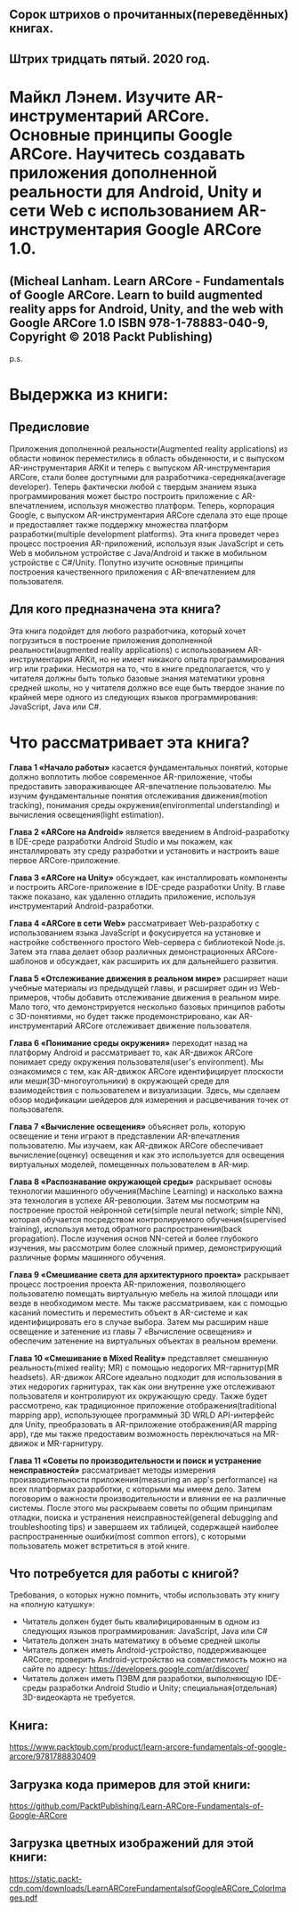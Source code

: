 ## Сорок штрихов о прочитанных(переведённых) книгах. 
## Штрих тридцать пятый. 2020 год.

# Майкл Лэнем. Изучите AR-инструментарий ARCore. Основные принципы Google ARCore. Научитесь создавать приложения дополненной реальности для Android, Unity и сети Web с использованием AR-инструментария Google ARCore 1.0.
## (Micheal Lanham. Learn ARCore - Fundamentals of Google ARCore. Learn to build augmented reality apps for Android, Unity, and the web with Google ARCore 1.0 ISBN 978-1-78883-040-9, Copyright © 2018 Packt Publishing)

p.s.

# Выдержка из книги:

## Предисловие

Приложения дополненной реальности(Augmented reality applications) из области новинок переместились в область обыденности, и с выпуском AR-инструментария ARKit и теперь с выпуском AR-инструментария ARCore, стали более доступными для разработчика-середняка(average developer). Теперь фактически любой с твердым знанием языка программирования может быстро построить приложение с AR-впечатлением, используя множество платформ. Теперь, корпорация Google, с выпуском AR-инструментария ARCore сделала это еще проще и предоставляет также поддержку множества платформ разработки(multiple development platforms). Эта книга проведет через процесс построения AR-приложений, используя язык JavaScript и сеть Web в мобильном устройстве с Java/Android и также в мобильном устройстве с C#/Unity. Попутно изучите основные принципы построения качественного приложения с AR-впечатлением для пользователя.

## Для кого предназначена эта книга?

Эта книга подойдет для любого разработчика, который хочет погрузиться в построение приложения дополненной реальности(augmented reality applications) с использованием AR-инструментария ARKit, но не имеет никакого опыта программирования игр или графики. Несмотря на то, что в книге предполагается, что у читателя должны быть только базовые знания математики уровня средней школы, но у читателя должно все еще быть твердое знание по крайней мере одного из следующих языков программирования: JavaScript, Java или C#.

# Что рассматривает эта книга?

**Глава 1 «Начало работы»** касается фундаментальных понятий, которые должно воплотить любое современное AR-приложение, чтобы предоставить завораживающее AR-впечатление пользователю. Мы изучим фундаментальные понятия отслеживания движения(motion tracking), понимания среды окружения(environmental understanding) и вычисления освещения(light estimation).

**Глава 2 «ARCore на Android»** является введением в Android-разработку в IDE-среде разработки Android Studio и мы покажем, как инсталлировать эту среду разработки и установить и настроить ваше первое ARCore-приложение.

**Глава 3 «ARCore на Unity»**  обсуждает, как инсталлировать компоненты и построить ARCore-приложение в IDE-среде разработки Unity. В главе также показано, как удаленно отладить приложение, используя инструментарий Android-разработки.

**Глава 4 «ARCore в сети Web»** рассматривает Web-разработку с использованием языка JavaScript и фокусируется на установке и настройке собственного  простого Web-сервера с библиотекой Node.js. Затем эта глава делает обзор различных демонстрационных ARCore-шаблонов и обсуждает, как расширить их для дальнейшего развития.

**Глава 5 «Отслеживание движения в реальном мире»** расширяет наши учебные  материалы из предыдущей главы, и расширяет один из Web-примеров, чтобы добавить отслеживание движения в реальном мире. Мало того, что   демонстрируется несколько базовых принципов работы с 3D-понятиями, но  будет также продемонстрировано, как AR-инструментарий ARCore отслеживает движение пользователя.

**Глава 6 «Понимание среды окружения»** переходит назад на платформу Android и рассматривает то, как AR-движок ARCore понимает среду окружения пользователя(user's environment). Мы ознакомимся с тем, как AR-движок ARCore идентифицирует плоскости или меши(3D-многоугольники) в окружающей среде  для взаимодействия с пользователем и визуализации. Здесь, мы сделаем обзор  модификации шейдеров для измерения и расцвечивания точек от пользователя.

**Глава 7 «Вычисление освещения»**  объясняет роль, которую освещение и тени играют в представлении AR-впечатления пользователю. Мы изучаем, как AR-движок ARCore обеспечивает вычисление(оценку) освещения и как это используется для освещения виртуальных моделей, помещенных пользователем в AR-мир.

**Глава 8 «Распознавание окружающей среды»** раскрывает основы технологии машинного обучения(Machine Learning) и насколько важна эта технология в успехе AR-революции. Затем мы посмотрим на построение простой нейронной сети(simple neural network; simple NN), которая обучается посредством контролируемого обучения(supervised training), используя метод обратного распространения(back propagation). После изучения основ NN-сетей и более глубокого изучения, мы рассмотрим более сложный пример,  демонстрирующий различные формы машинного обучения.

**Глава 9 «Смешивание света для архитектурного проекта»** раскрывает процесс построения проекта AR-приложения, позволяющего пользователю помещать виртуальную мебель на жилой площади или везде в необходимом месте. Мы также рассматриваем, как с помощью касаний поместить и переместить объект в AR-системе и как идентифицировать его в случае выбора. Затем мы расширим наше освещение и затенение из главы 7 «Вычисление освещения» и обеспечим затенение на виртуальных объектах в реальном времени.

**Глава 10 «Смешивание в Mixed Reality»** представляет смешанную реальность(mixed reality; MR) с помощью недорогих MR-гарнитур(MR headsets). AR-движок ARCore идеально подходит для использования в этих недорогих гарнитурах, так как они внутренне уже отслеживают пользователя и контролируют их окружающую среду. Также будет рассмотрено, как традиционное приложение отображения(traditional mapping app), использующее программный 3D WRLD API-интерфейс для Unity,  преобразовать в AR-приложение отображения(AR mapping app), где мы также предоставим возможность переключаться на MR-движок и MR-гарнитуру.

**Глава 11 «Советы по производительности и поиск и устранение неисправностей»** рассматривает методы измерения производительности  приложения(measuring an app's performance) на всех платформах разработки, с которыми мы имеем дело. Затем поговорим о важности производительности и влиянии ее на различные  системы. После этого мы раскрываем советы по общим принципам отладки, поиска и устранения неисправностей(general debugging and troubleshooting tips) и завершаем их таблицей, содержащей наиболее распространенные ошибки(most common errors), с которыми пользователь может встретиться в этой книге.
 
## Что потребуется для работы с книгой?

Требования, о которых нужно помнить, чтобы использовать эту книгу на «полную катушку»:
 - Читатель должен будет быть квалифицированным в одном из следующих языков программирования: JavaScript, Java или C#
 - Читатель должен знать математику в объеме средней школы
 - Читатель должен иметь Android-устройство,  поддерживающее ARCore;  проверить Android-устройство на совместимость можно  на сайте по адресу: https://developers.google.com/ar/discover/ 
- Читатель должен иметь ПЭВМ для разработки, выполняющую IDE-среды разработки Android Studio и Unity; специальная(отдельная) 3D-видеокарта не требуется.
 
## Книга:
https://www.packtpub.com/product/learn-arcore-fundamentals-of-google-arcore/9781788830409

## Загрузка кода примеров для этой книги:
 https://github.com/PacktPublishing/Learn-ARCore-Fundamentals-of-Google-ARCore
 
## Загрузка цветных изображений для этой книги:
https://static.packt-cdn.com/downloads/LearnARCoreFundamentalsofGoogleARCore_ColorImages.pdf

